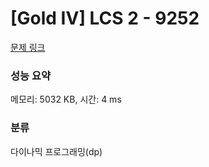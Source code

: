 # [Gold IV] LCS 2 - 9252 

[문제 링크](https://www.acmicpc.net/problem/9252) 

### 성능 요약

메모리: 5032 KB, 시간: 4 ms

### 분류

다이나믹 프로그래밍(dp)

